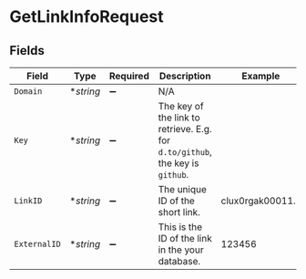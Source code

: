 # GetLinkInfoRequest


## Fields

| Field                                                                         | Type                                                                          | Required                                                                      | Description                                                                   | Example                                                                       |
| ----------------------------------------------------------------------------- | ----------------------------------------------------------------------------- | ----------------------------------------------------------------------------- | ----------------------------------------------------------------------------- | ----------------------------------------------------------------------------- |
| `Domain`                                                                      | **string*                                                                     | :heavy_minus_sign:                                                            | N/A                                                                           |                                                                               |
| `Key`                                                                         | **string*                                                                     | :heavy_minus_sign:                                                            | The key of the link to retrieve. E.g. for `d.to/github`, the key is `github`. |                                                                               |
| `LinkID`                                                                      | **string*                                                                     | :heavy_minus_sign:                                                            | The unique ID of the short link.                                              | clux0rgak00011...                                                             |
| `ExternalID`                                                                  | **string*                                                                     | :heavy_minus_sign:                                                            | This is the ID of the link in the your database.                              | 123456                                                                        |